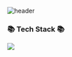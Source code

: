 ![header](https://capsule-render.vercel.app/api?height=340&text=Welcome%20bgs-study&desc=j-wisdom-h%20Git&fontAlignY=35&color=gradient&customColorList=0,2,2,5,30)

### 📚 Tech Stack 📚

<img src="https://img.shields.io/badge/Node.js-339933?style=flat-square&logo=Node.js&logoColor=white"/>


<!--
**bgs-study/bgs-study** is a ✨ _special_ ✨ repository because its `README.md` (this file) appears on your GitHub profile.

Here are some ideas to get you started:

- 🔭 I’m currently working on ...
- 🌱 I’m currently learning ...
- 👯 I’m looking to collaborate on ...
- 🤔 I’m looking for help with ...
- 💬 Ask me about ...
- 📫 How to reach me: ...
- 😄 Pronouns: ...
- ⚡ Fun fact: ...
-->
